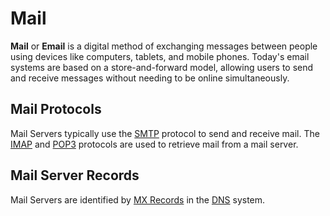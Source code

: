 # Mail

**Mail** or **Email** is a digital method of exchanging messages between people using devices like computers, tablets, and mobile phones. Today's email systems are based on a store-and-forward model, allowing users to send and receive messages without needing to be online simultaneously.

## Mail Protocols

Mail Servers typically use the [SMTP](mail-smtp.md) protocol to send and receive mail. The [IMAP](mail-imap.md) and [POP3](mail-pop3.md) protocols are used to retrieve mail from a mail server.

## Mail Server Records

Mail Servers are identified by [MX Records](Coding%20Cheat%20Sheets/networking/dns/dns-record-mailserver.md) in the [DNS](Coding%20Cheat%20Sheets/networking/dns/dns.md) system.
